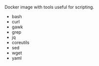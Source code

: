 Docker image with tools useful for scripting.

- bash
- curl
- gawk
- grep
- jq
- coreutils
- sed
- wget
- yaml
